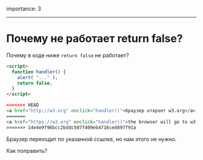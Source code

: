 importance: 3

---

# Почему не работает return false?

Почему в коде ниже `return false` не работает?

```html autorun run
<script>
  function handler() {
    alert( "..." );
    return false;
  }
</script>

<<<<<<< HEAD
<a href="http://w3.org" onclick="handler()">браузер откроет w3.org</a>
=======
<a href="https://w3.org" onclick="handler()">the browser will go to w3.org</a>
>>>>>>> 14e4e9f96bcc2bddc507f409eb4716ced897f91a
```

Браузер переходит по указанной ссылке, но нам этого не нужно.

Как поправить?
